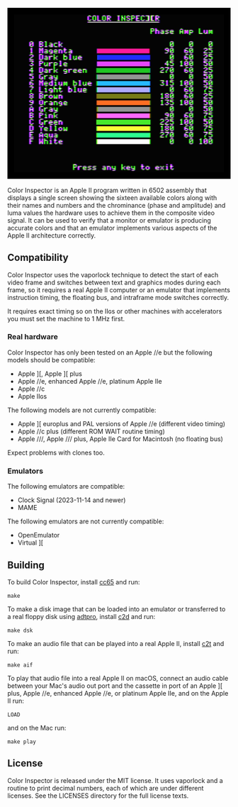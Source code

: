 ![Screenshot](screenshot.png)

Color Inspector is an Apple II program written in 6502 assembly that displays a
single screen showing the sixteen available colors along with their names and
numbers and the chrominance (phase and amplitude) and luma values the hardware
uses to achieve them in the composite video signal. It can be used to verify
that a monitor or emulator is producing accurate colors and that an emulator
implements various aspects of the Apple II architecture correctly.

## Compatibility

Color Inspector uses the vaporlock technique to detect the start of each video
frame and switches between text and graphics modes during each frame, so it
requires a real Apple II computer or an emulator that implements instruction
timing, the floating bus, and intraframe mode switches correctly.

It requires exact timing so on the IIɢs or other machines with accelerators you
must set the machine to 1 MHz first.

### Real hardware

Color Inspector has only been tested on an Apple //e but the following models
should be compatible:

* Apple ][, Apple ][ plus
* Apple //e, enhanced Apple //e, platinum Apple IIe
* Apple //c
* Apple IIɢs

The following models are not currently compatible:

* Apple ][ europlus and PAL versions of Apple //e (different video timing)
* Apple //c plus (different ROM WAIT routine timing)
* Apple ///, Apple /// plus, Apple IIe Card for Macintosh (no floating bus)

Expect problems with clones too.

### Emulators

The following emulators are compatible:

* Clock Signal (2023-11-14 and newer)
* MAME

The following emulators are not currently compatible:

* OpenEmulator
* Virtual ][

## Building

To build Color Inspector, install [cc65](https://github.com/cc65/cc65) and run:

```
make
```

To make a disk image that can be loaded into an emulator or transferred to a
real floppy disk using [adtpro](https://github.com/ADTPro/adtpro), install
[c2d](https://github.com/datajerk/c2d) and run:

```
make dsk
```

To make an audio file that can be played into a real Apple II, install
[c2t](https://github.com/datajerk/c2t) and run:

```
make aif
```

To play that audio file into a real Apple II on macOS, connect an audio cable
between your Mac's audio out port and the cassette in port of an Apple ][ plus,
Apple //e, enhanced Apple //e, or platinum Apple IIe, and on the Apple II run:

```
LOAD
```

and on the Mac run:

```
make play
```

## License

Color Inspector is released under the MIT license. It uses vaporlock and a
routine to print decimal numbers, each of which are under different licenses.
See the LICENSES directory for the full license texts.
